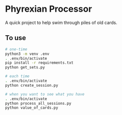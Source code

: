 # Phyrexian Processor

A quick project to help swim through piles of old cards.

## To use

```bash
# one-time
python3 -m venv .env
. .env/bin/activate
pip install -r requirements.txt
python get_sets.py

# each time
. .env/bin/activate
python create_session.py

# when you want to see what you have
. .env/bin/activate
python process_all_sessions.py
python value_of_cards.py
```
